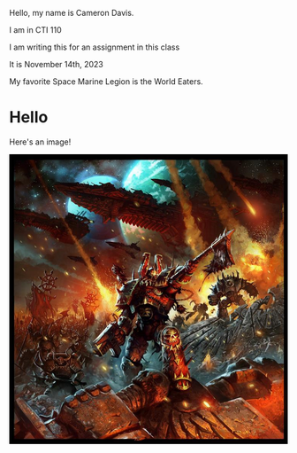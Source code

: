Hello, my name is Cameron Davis.

I am in CTI 110

I am writing this for an assignment in this class

It is November 14th, 2023

My favorite Space Marine Legion is the World Eaters.

<h1> Hello </h1>
<p> Here's an image! </p>
<img src = "Khorne.jpg">
